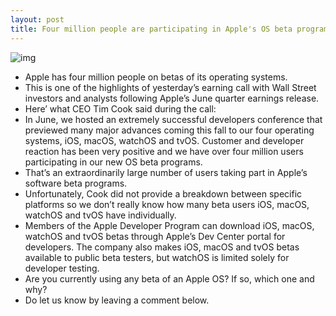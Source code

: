 ```yaml
---
layout: post
title: Four million people are participating in Apple's OS beta programs
---
```

![img](http://media.idownloadblog.com/wp-content/uploads/2018/08/iPhone-MacBook-Pro-Apple-Watch-TV.jpg)
* Apple has four million people on betas of its operating systems.
* This is one of the highlights of yesterday’s earning call with Wall Street investors and analysts following Apple’s June quarter earnings release.
* Here’ what CEO Tim Cook said during the call:
* In June, we hosted an extremely successful developers conference that previewed many major advances coming this fall to our four operating systems, iOS, macOS, watchOS and tvOS. Customer and developer reaction has been very positive and we have over four million users participating in our new OS beta programs.
* That’s an extraordinarily large number of users taking part in Apple’s software beta programs.
* Unfortunately, Cook did not provide a breakdown between specific platforms so we don’t really know how many beta users iOS, macOS, watchOS and tvOS have individually.
* Members of the Apple Developer Program can download iOS, macOS, watchOS and tvOS betas through Apple’s Dev Center portal for developers. The company also makes iOS, macOS and tvOS betas available to public beta testers, but watchOS is limited solely for developer testing.
* Are you currently using any beta of an Apple OS? If so, which one and why?
* Do let us know by leaving a comment below.

